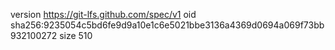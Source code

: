 version https://git-lfs.github.com/spec/v1
oid sha256:9235054c5bd6fe9d9a10e1c6e5021bbe3136a4369d0694a069f73bb932100272
size 510
